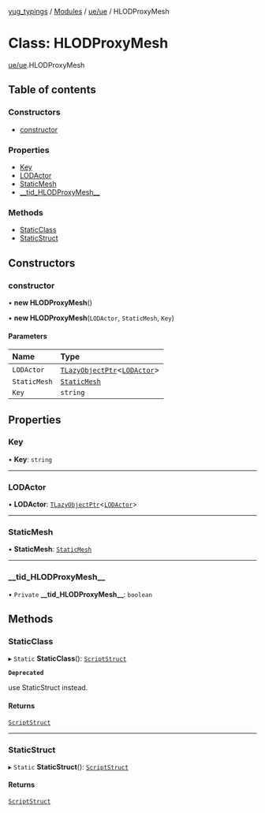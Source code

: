 [yug_typings](../README.md) / [Modules](../modules.md) / [ue/ue](../modules/ue_ue.md) / HLODProxyMesh

# Class: HLODProxyMesh

[ue/ue](../modules/ue_ue.md).HLODProxyMesh

## Table of contents

### Constructors

- [constructor](ue_ue.HLODProxyMesh.md#constructor)

### Properties

- [Key](ue_ue.HLODProxyMesh.md#key)
- [LODActor](ue_ue.HLODProxyMesh.md#lodactor)
- [StaticMesh](ue_ue.HLODProxyMesh.md#staticmesh)
- [\_\_tid\_HLODProxyMesh\_\_](ue_ue.HLODProxyMesh.md#__tid_hlodproxymesh__)

### Methods

- [StaticClass](ue_ue.HLODProxyMesh.md#staticclass)
- [StaticStruct](ue_ue.HLODProxyMesh.md#staticstruct)

## Constructors

### constructor

• **new HLODProxyMesh**()

• **new HLODProxyMesh**(`LODActor`, `StaticMesh`, `Key`)

#### Parameters

| Name | Type |
| :------ | :------ |
| `LODActor` | [`TLazyObjectPtr`](../modules/ue_puerts.md#tlazyobjectptr)<[`LODActor`](ue_ue.LODActor.md)\> |
| `StaticMesh` | [`StaticMesh`](ue_ue.StaticMesh.md) |
| `Key` | `string` |

## Properties

### Key

• **Key**: `string`

___

### LODActor

• **LODActor**: [`TLazyObjectPtr`](../modules/ue_puerts.md#tlazyobjectptr)<[`LODActor`](ue_ue.LODActor.md)\>

___

### StaticMesh

• **StaticMesh**: [`StaticMesh`](ue_ue.StaticMesh.md)

___

### \_\_tid\_HLODProxyMesh\_\_

• `Private` **\_\_tid\_HLODProxyMesh\_\_**: `boolean`

## Methods

### StaticClass

▸ `Static` **StaticClass**(): [`ScriptStruct`](ue_ue.ScriptStruct.md)

**`Deprecated`**

use StaticStruct instead.

#### Returns

[`ScriptStruct`](ue_ue.ScriptStruct.md)

___

### StaticStruct

▸ `Static` **StaticStruct**(): [`ScriptStruct`](ue_ue.ScriptStruct.md)

#### Returns

[`ScriptStruct`](ue_ue.ScriptStruct.md)
